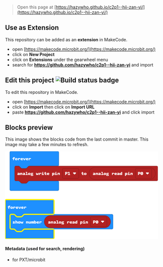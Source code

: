 
> Open this page at [https://hazywho.github.io/c2p1--hii-zan-yi/](https://hazywho.github.io/c2p1--hii-zan-yi/)

## Use as Extension

This repository can be added as an **extension** in MakeCode.

* open [https://makecode.microbit.org/](https://makecode.microbit.org/)
* click on **New Project**
* click on **Extensions** under the gearwheel menu
* search for **https://github.com/hazywho/c2p1--hii-zan-yi** and import

## Edit this project ![Build status badge](https://github.com/hazywho/c2p1--hii-zan-yi/workflows/MakeCode/badge.svg)

To edit this repository in MakeCode.

* open [https://makecode.microbit.org/](https://makecode.microbit.org/)
* click on **Import** then click on **Import URL**
* paste **https://github.com/hazywho/c2p1--hii-zan-yi** and click import

## Blocks preview

This image shows the blocks code from the last commit in master.
This image may take a few minutes to refresh.

![A rendered view of the blocks](https://github.com/hazywho/c2p1--hii-zan-yi/raw/master/.github/makecode/blocks.png)

#### Metadata (used for search, rendering)

* for PXT/microbit
<script src="https://makecode.com/gh-pages-embed.js"></script><script>makeCodeRender("{{ site.makecode.home_url }}", "{{ site.github.owner_name }}/{{ site.github.repository_name }}");</script>
